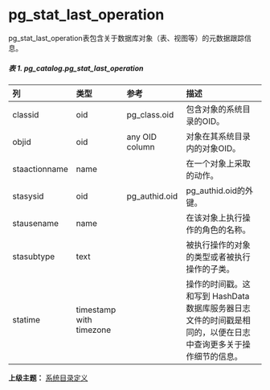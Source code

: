 # pg\_stat\_last\_operation

pg\_stat\_last\_operation表包含关于数据库对象（表、视图等）的元数据跟踪信息。

##### 表 1. pg\_catalog.pg\_stat\_last\_operation

| 列 | 类型 | 参考 | 描述 |
| :--- | :--- | :--- | :--- |
| classid | oid | pg\_class.oid | 包含对象的系统目录的OID。 |
| objid | oid | any OID column | 对象在其系统目录内的对象OID。 |
| staactionname | name |  | 在一个对象上采取的动作。 |
| stasysid | oid | pg\_authid.oid | pg\_authid.oid的外键。 |
| stausename | name |  | 在该对象上执行操作的角色的名称。 |
| stasubtype | text |  | 被执行操作的对象的类型或者被执行操作的子类。 |
| statime | timestamp with timezone |  | 操作的时间戳。这和写到 HashData 数据库服务器日志文件的时间戳是相同的，以便在日志中查询更多关于操作细节的信息。 |

**上级主题：** [系统目录定义](./README.md)
